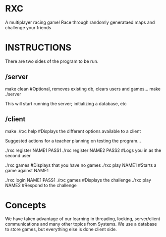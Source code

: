 RXC
===

A multiplayer racing game!
Race through randomly generataed maps and challenge your friends


INSTRUCTIONS
============

There are two sides of the program to be run.


/server
------
make clean #Optional, removes existing db, clears users and games...
make
./server

This will start running the server; initializing a database, etc

/client
-------
make
./rxc help #Displays the different options available to a client

Suggested actions for a teacher planning on testing the program...

./rxc register NAME1 PASS1
./rxc register NAME2 PASS2 #Logs you in as the second user

./rxc games #Displays that you have no games
./rxc play NAME1 #Starts a game against NAME1

./rxc login NAME1 PASS1
./rxc games #Displays the challenge
./rxc play NAME2 #Respond to the challenge



Concepts
========

We have taken advantage of our learning in threading, locking, server/client communications
and many other topics from Systems. We use a database to store games, but everything else is
done client side.
